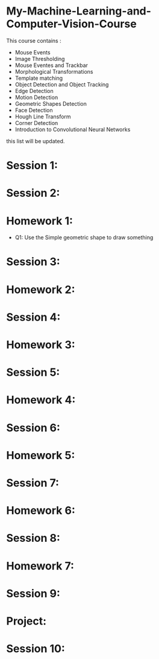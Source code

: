 # My-Machine-Learning-and-Computer-Vision-Course
This course contains :
* Mouse Events
* Image Thresholding
* Mouse Eventes and Trackbar
* Morphological Transformations
* Template matching
* Object Detection and Object Tracking
* Edge Detection
* Motion Detection
* Geometric Shapes Detection
* Face Detection
* Hough Line Transform
* Corner Detection
* Introduction to Convolutional Neural Networks

this list will be updated. 
# Session 1: 
# Session 2:
# Homework 1:
* Q1: 
  Use the Simple geometric shape to draw something
# Session 3:
# Homework 2:
# Session 4:
# Homework 3:
# Session 5:
# Homework 4:
# Session 6:
# Homework 5:
# Session 7:
# Homework 6:
# Session 8:
# Homework 7:
# Session 9:
# Project:
# Session 10:
